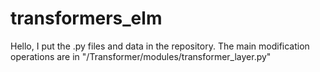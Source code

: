 # transformers_elm
Hello, I put the .py files and data in the repository.
The main modification operations are in "/Transformer/modules/transformer_layer.py"
